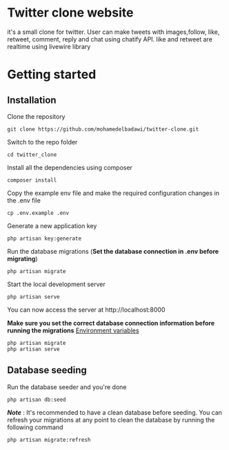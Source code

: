 
# Twitter clone website

it's a small clone for twitter.
User can make tweets with images,follow, like, retweet, comment, reply and chat using chatify API.
like and retweet are realtime using livewire library








# Getting started

## Installation



Clone the repository

    git clone https://github.com/mohamedelbadawi/twitter-clone.git

Switch to the repo folder

    cd twitter_clone

Install all the dependencies using composer

    composer install

Copy the example env file and make the required configuration changes in the .env file

    cp .env.example .env

Generate a new application key

    php artisan key:generate


Run the database migrations (**Set the database connection in .env before migrating**)

    php artisan migrate

Start the local development server

    php artisan serve

You can now access the server at http://localhost:8000


**Make sure you set the correct database connection information before running the migrations** [Environment variables](#environment-variables)

    php artisan migrate
    php artisan serve

## Database seeding

Run the database seeder and you're done

    php artisan db:seed

***Note*** : It's recommended to have a clean database before seeding. You can refresh your migrations at any point to clean the database by running the following command

    php artisan migrate:refresh
    
